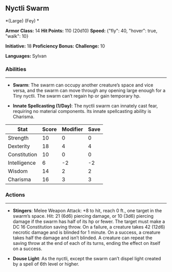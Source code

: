 ## Nyctli Swarm
*(Large) (Fey) *

**Armor Class:** 14
**Hit Points:** 110 (20d10)
**Speed:** {"fly": 40, "hover": true, "walk": 10}

**Initiative:** 18
**Proficiency Bonus:**
**Challenge:** 10

**Languages:** Sylvan

### Abilities
 --- 
- **Swarm**: The swarm can occupy another creature’s space and vice versa, and the swarm can move through any opening large enough for a Tiny nyctli. The swarm can’t regain hp or gain temporary hp.

- **Innate Spellcasting (1/Day)**: The nyctli swarm can innately cast fear, requiring no material components. Its innate spellcasting ability is Charisma.



| Stat | Score | Modifier | Save |
| ---- | ---- | ---- | ---- |
| Strength | 10 | 0 | 0 |
| Dexterity | 18 | 4 | 4 |
| Constitution | 10 | 0 | 0 |
| Intelligence | 6 | -2 | -2 |
| Wisdom | 14 | 2 | 2 |
| Charisma | 16 | 3 | 3 |

### Actions
 --- 
- **Stingers**: Melee Weapon Attack: +8 to hit, reach 0 ft., one target in the swarm’s space. Hit: 21 (6d6) piercing damage, or 10 (3d6) piercing damage if the swarm has half of its hp or fewer. The target must make a DC 16 Constitution saving throw. On a failure, a creature takes 42 (12d6) necrotic damage and is blinded for 1 minute. On a success, a creature takes half the damage and isn’t blinded. A creature can repeat the saving throw at the end of each of its turns, ending the effect on itself on a success.

- **Douse Light**: As the nyctli, except the swarm can’t dispel light created by a spell of 6th level or higher.

